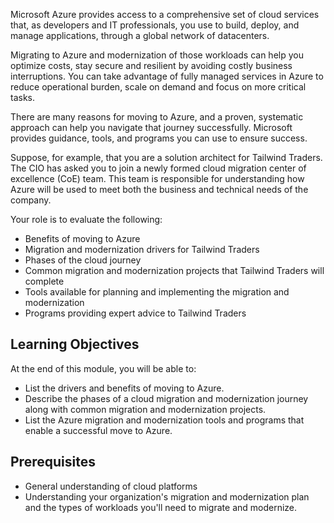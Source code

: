 Microsoft Azure provides access to a comprehensive set of cloud services that, as developers and IT professionals, you use to build, deploy, and manage applications, through a global network of datacenters. 

Migrating to Azure and modernization of those workloads can help you optimize costs, stay secure and resilient by avoiding costly business interruptions. You can take advantage of fully managed services in Azure to reduce operational burden, scale on demand and focus on more critical tasks.

There are many reasons for moving to Azure, and a proven, systematic approach can help you navigate that journey successfully. Microsoft provides guidance, tools, and programs you can use to ensure success.

Suppose, for example, that you are a solution architect for Tailwind Traders. The CIO has asked you to join a newly formed cloud migration center of excellence (CoE) team. This team is responsible for understanding how Azure will be used to meet both the business and technical needs of the company.

Your role is to evaluate the following:

- Benefits of moving to Azure
- Migration and modernization drivers for Tailwind Traders
- Phases of the cloud journey
- Common migration and modernization projects that Tailwind Traders will complete
- Tools available for planning and implementing the migration and modernization
- Programs providing expert advice to Tailwind Traders

## Learning Objectives

At the end of this module, you will be able to:

- List the drivers and benefits of moving to Azure.
- Describe the phases of a cloud migration and modernization journey along with common migration and modernization projects.
- List the Azure migration and modernization tools and programs that enable a successful move to Azure.

## Prerequisites

- General understanding of cloud platforms
- Understanding your organization's migration and modernization plan and the types of workloads you'll need to migrate and modernize.